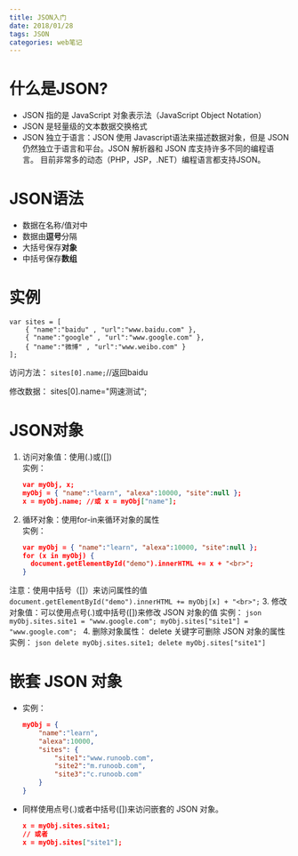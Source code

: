 ```yaml
---
title: JSON入门
date: 2018/01/28
tags: JSON
categories: web笔记
---
```


# 什么是JSON?
- JSON 指的是 JavaScript 对象表示法（JavaScript Object Notation）
- JSON 是轻量级的文本数据交换格式
- JSON 独立于语言：JSON 使用 Javascript语法来描述数据对象，但是 JSON 仍然独立于语言和平台。JSON 解析器和 JSON 库支持许多不同的编程语言。 目前非常多的动态（PHP，JSP，.NET）编程语言都支持JSON。

# JSON语法
- 数据在名称/值对中
- 数据由<b>逗号</b>分隔
- 大括号保存<b>对象</b>
- 中括号保存<b>数组</b>

# 实例
```
var sites = [
    { "name":"baidu" , "url":"www.baidu.com" },
    { "name":"google" , "url":"www.google.com" },
    { "name":"微博" , "url":"www.weibo.com" }
];
```
访问方法：
`sites[0].name;`//返回baidu

修改数据：
sites[0].name="网速测试";

# JSON对象
1. 访问对象值：使用(.)或([])<br>
实例：
    ```json
    var myObj, x;
    myObj = { "name":"learn", "alexa":10000, "site":null };
    x = myObj.name; //或 x = myObj["name"];
    ```
2. 循环对象：使用for-in来循环对象的属性<br>
实例：
    ```json
    var myObj = { "name":"learn", "alexa":10000, "site":null };
    for (x in myObj) {
      document.getElementById("demo").innerHTML += x + "<br>";
    }
    ```
注意：使用中括号（[]）来访问属性的值
`document.getElementById("demo").innerHTML += myObj[x] + "<br>";`
3. 修改对象值：可以使用点号(.)或中括号([])来修改 JSON 对象的值
实例：
    ```json
    myObj.sites.site1 = "www.google.com";
    myObj.sites["site1"] = "www.google.com";
    ```
4. 删除对象属性： delete 关键字可删除 JSON 对象的属性
实例：
    ```json
    delete myObj.sites.site1;
    delete myObj.sites["site1"]
    ```
# 嵌套 JSON 对象
- 实例：
  ```json
  myObj = {
      "name":"learn",
      "alexa":10000,
      "sites": {
          "site1":"www.runoob.com",
          "site2":"m.runoob.com",
          "site3":"c.runoob.com"
      }
  }
  ```
- 同样使用点号(.)或者中括号([])来访问嵌套的 JSON 对象。
  ```json
  x = myObj.sites.site1;
  // 或者
  x = myObj.sites["site1"];
  ```
